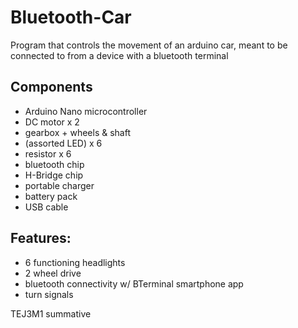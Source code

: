# Bluetooth-Car

Program that controls the movement of an arduino car, meant to be connected to from a device with a bluetooth terminal

## Components
- Arduino Nano microcontroller
- DC motor x 2
- gearbox + wheels & shaft
- (assorted LED) x 6
- resistor x 6
- bluetooth chip
- H-Bridge chip
- portable charger
- battery pack
- USB cable

## Features:
- 6 functioning headlights
- 2 wheel drive
- bluetooth connectivity w/ BTerminal smartphone app
- turn signals

TEJ3M1 summative
